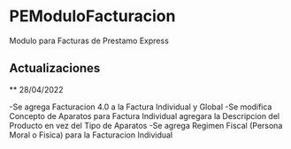 # PEModuloFacturacion

Modulo para Facturas de Prestamo Express

## Actualizaciones

** 28/04/2022

-Se agrega Facturacion 4.0 a la Factura Individual y Global
-Se modifica Concepto de Aparatos para Factura Individual agregara la Descripcion del Producto en vez del Tipo de Aparatos
-Se agrega Regimen Fiscal (Persona Moral o Fisica) para la Facturacion Individual

